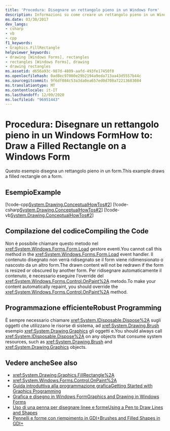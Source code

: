 ```yaml
---
title: 'Procedura: Disegnare un rettangolo pieno in un Windows Form'
description: Informazioni su come creare un rettangolo pieno in un Windows Form a livello di codice. Altre informazioni sulla compilazione del codice.
ms.date: 03/30/2017
dev_langs:
- csharp
- vb
- cpp
f1_keywords:
- Graphics.FillRectangle
helpviewer_keywords:
- drawing [Windows Forms], rectangles
- rectangles [Windows Forms], drawing
- drawing rectangles
ms.assetid: d656a93c-987d-4809-aafd-493fe17450f0
ms.openlocfilehash: 0ad8ec97000e29b2194a9eda713aa43d5557b44c
ms.sourcegitcommit: 9f6df084c53a3da0ea657ed0d708a72213683084
ms.translationtype: MT
ms.contentlocale: it-IT
ms.lasthandoff: 12/09/2020
ms.locfileid: "96951443"
---
```

# <a name="how-to-draw-a-filled-rectangle-on-a-windows-form"></a><span data-ttu-id="cb8bd-104">Procedura: Disegnare un rettangolo pieno in un Windows Form</span><span class="sxs-lookup"><span data-stu-id="cb8bd-104">How to: Draw a Filled Rectangle on a Windows Form</span></span>
<span data-ttu-id="cb8bd-105">Questo esempio disegna un rettangolo pieno in un form.</span><span class="sxs-lookup"><span data-stu-id="cb8bd-105">This example draws a filled rectangle on a form.</span></span>  
  
## <a name="example"></a><span data-ttu-id="cb8bd-106">Esempio</span><span class="sxs-lookup"><span data-stu-id="cb8bd-106">Example</span></span>  
 [!code-cpp[System.Drawing.ConceptualHowTos#2](~/samples/snippets/cpp/VS_Snippets_Winforms/System.Drawing.ConceptualHowTos/cpp/form1.cpp#2)]
 [!code-csharp[System.Drawing.ConceptualHowTos#2](~/samples/snippets/csharp/VS_Snippets_Winforms/System.Drawing.ConceptualHowTos/CS/form1.cs#2)]
 [!code-vb[System.Drawing.ConceptualHowTos#2](~/samples/snippets/visualbasic/VS_Snippets_Winforms/System.Drawing.ConceptualHowTos/VB/form1.vb#2)]  
  
## <a name="compiling-the-code"></a><span data-ttu-id="cb8bd-107">Compilazione del codice</span><span class="sxs-lookup"><span data-stu-id="cb8bd-107">Compiling the Code</span></span>  
 <span data-ttu-id="cb8bd-108">Non è possibile chiamare questo metodo nel <xref:System.Windows.Forms.Form.Load> gestore eventi.</span><span class="sxs-lookup"><span data-stu-id="cb8bd-108">You cannot call this method in the <xref:System.Windows.Forms.Form.Load> event handler.</span></span> <span data-ttu-id="cb8bd-109">Il contenuto disegnato non verrà ridisegnato se il form viene ridimensionato o nascosto da un altro form.</span><span class="sxs-lookup"><span data-stu-id="cb8bd-109">The drawn content will not be redrawn if the form is resized or obscured by another form.</span></span> <span data-ttu-id="cb8bd-110">Per ridisegnare automaticamente il contenuto, è necessario eseguire l'override del <xref:System.Windows.Forms.Control.OnPaint%2A> metodo.</span><span class="sxs-lookup"><span data-stu-id="cb8bd-110">To make your content automatically repaint, you should override the <xref:System.Windows.Forms.Control.OnPaint%2A> method.</span></span>  
  
## <a name="robust-programming"></a><span data-ttu-id="cb8bd-111">Programmazione efficiente</span><span class="sxs-lookup"><span data-stu-id="cb8bd-111">Robust Programming</span></span>  
 <span data-ttu-id="cb8bd-112">È sempre necessario chiamare <xref:System.IDisposable.Dispose%2A> sugli oggetti che utilizzano le risorse di sistema, ad <xref:System.Drawing.Brush> esempio <xref:System.Drawing.Graphics> gli oggetti e.</span><span class="sxs-lookup"><span data-stu-id="cb8bd-112">You should always call <xref:System.IDisposable.Dispose%2A> on any objects that consume system resources, such as <xref:System.Drawing.Brush> and <xref:System.Drawing.Graphics> objects.</span></span>  
  
## <a name="see-also"></a><span data-ttu-id="cb8bd-113">Vedere anche</span><span class="sxs-lookup"><span data-stu-id="cb8bd-113">See also</span></span>

- <xref:System.Drawing.Graphics.FillRectangle%2A>
- <xref:System.Windows.Forms.Control.OnPaint%2A>
- [<span data-ttu-id="cb8bd-114">Guida introduttiva alla programmazione grafica</span><span class="sxs-lookup"><span data-stu-id="cb8bd-114">Getting Started with Graphics Programming</span></span>](getting-started-with-graphics-programming.md)
- [<span data-ttu-id="cb8bd-115">Grafica e disegno in Windows Form</span><span class="sxs-lookup"><span data-stu-id="cb8bd-115">Graphics and Drawing in Windows Forms</span></span>](graphics-and-drawing-in-windows-forms.md)
- [<span data-ttu-id="cb8bd-116">Uso di una penna per disegnare linee e forme</span><span class="sxs-lookup"><span data-stu-id="cb8bd-116">Using a Pen to Draw Lines and Shapes</span></span>](using-a-pen-to-draw-lines-and-shapes.md)
- [<span data-ttu-id="cb8bd-117">Pennelli e forme con riempimento in GDI+</span><span class="sxs-lookup"><span data-stu-id="cb8bd-117">Brushes and Filled Shapes in GDI+</span></span>](brushes-and-filled-shapes-in-gdi.md)
